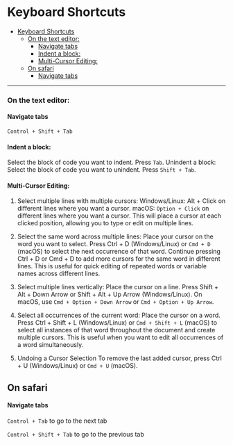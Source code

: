 # Keyboard Shortcuts

- [Keyboard Shortcuts](#keyboard-shortcuts)
    - [On the text editor:](#on-the-text-editor)
      - [Navigate tabs](#navigate-tabs)
      - [Indent a block:](#indent-a-block)
      - [Multi-Cursor Editing:](#multi-cursor-editing)
  - [On safari](#on-safari)
      - [Navigate tabs](#navigate-tabs-1)

---
### On the text editor:
#### Navigate tabs
```Control + Shift + Tab```
#### Indent a block:  
  Select the block of code you want to indent.
  Press ```Tab```.
Unindent a block:  
  Select the block of code you want to unindent.
  Press ```Shift + Tab```.

#### Multi-Cursor Editing: 

1. Select multiple lines with multiple cursors:
Windows/Linux: Alt + Click on different lines where you want a cursor.
macOS: ```Option + Click``` on different lines where you want a cursor.
This will place a cursor at each clicked position, allowing you to type or edit on multiple lines.

2. Select the same word across multiple lines:
Place your cursor on the word you want to select.
Press Ctrl + D (Windows/Linux) or ```Cmd + D``` (macOS) to select the next occurrence of that word. Continue pressing Ctrl + D or Cmd + D to add more cursors for the same word in different lines.
This is useful for quick editing of repeated words or variable names across different lines.

3. Select multiple lines vertically:
Place the cursor on a line.
Press Shift + Alt + Down Arrow or Shift + Alt + Up Arrow (Windows/Linux).
On macOS, use ```Cmd + Option + Down Arrow``` or ```Cmd + Option + Up Arrow```.

4. Select all occurrences of the current word:
Place the cursor on a word.
Press Ctrl + Shift + L (Windows/Linux) or ```Cmd + Shift + L``` (macOS) to select all instances of that word throughout the document and create multiple cursors.
This is useful when you want to edit all occurrences of a word simultaneously.

5. Undoing a Cursor Selection
To remove the last added cursor, press Ctrl + U (Windows/Linux) or ```Cmd + U``` (macOS).

## On safari
#### Navigate tabs
```Control + Tab``` to go to the next tab

```Control + Shift + Tab``` to go to the previous tab